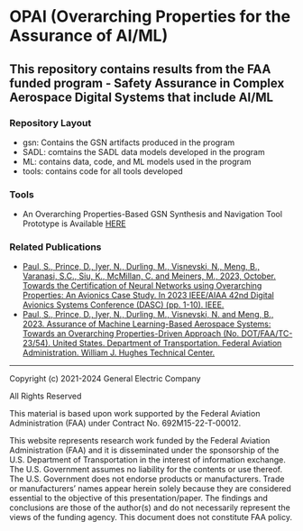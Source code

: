 # OPAI (Overarching Properties for the Assurance of AI/ML)
## This repository contains results from the FAA funded program - Safety Assurance in Complex Aerospace Digital Systems that include AI/ML

### Repository Layout
- gsn: Contains the GSN artifacts produced in the program
- SADL: comtains the SADL data models developed in the program
- ML: contains data, code, and ML models used in the program
- tools: contains code for all tools developed

### Tools
- An Overarching Properties-Based GSN Synthesis and Navigation Tool Prototype is Available [HERE](https://github.com/ge-high-assurance/OPAI/releases/tag/gsn_v1) 


### Related Publications
- [Paul, S., Prince, D., Iyer, N., Durling, M., Visnevski, N., Meng, B., Varanasi, S.C., Siu, K., McMillan, C. and Meiners, M., 2023, October. Towards the Certification of Neural Networks using Overarching Properties: An Avionics Case Study. In 2023 IEEE/AIAA 42nd Digital Avionics Systems Conference (DASC) (pp. 1-10). IEEE.](https://ieeexplore.ieee.org/abstract/document/10311280)
- [Paul, S., Prince, D., Iyer, N., Durling, M., Visnevski, N. and Meng, B., 2023. Assurance of Machine Learning-Based Aerospace Systems: Towards an Overarching Properties-Driven Approach (No. DOT/FAA/TC-23/54). United States. Department of Transportation. Federal Aviation Administration. William J. Hughes Technical Center.](https://rosap.ntl.bts.gov/view/dot/68923)



<hr>
Copyright (c) 2021-2024 General Electric Company

All Rights Reserved

This material is based upon work supported by the Federal Aviation Administration (FAA) under Contract No. 692M15-22-T-00012.

This website represents research work funded by the Federal Aviation Administration (FAA) and it is disseminated under the sponsorship of the U.S. Department of Transportation in the interest of information exchange. The U.S. Government assumes no liability for the contents or use thereof. The U.S. Government does not endorse products or manufacturers. Trade or manufacturers’ names appear herein solely because they are considered essential to the objective of this presentation/paper. The findings and conclusions are those of the author(s) and do not necessarily represent the views of the funding agency. This document does not constitute FAA policy.
